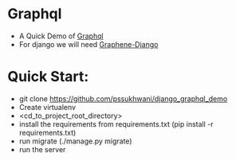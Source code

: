 # Graphql
* A Quick Demo of [Graphql](https://graphql.org/)
* For django we will need [Graphene-Django](https://docs.graphene-python.org/projects/django/en/latest/#graphene-django)

# Quick Start:
* git clone https://github.com/pssukhwani/django_graphql_demo
* Create virtualenv
* <cd_to_project_root_directory>
* install the requirements from requirements.txt (pip install -r requirements.txt)
* run migrate (./manage.py migrate)
* run the server
